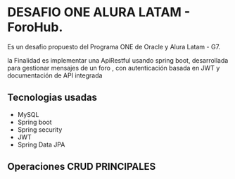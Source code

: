 # DESAFIO ONE ALURA LATAM - ForoHub.

Es un desafio propuesto del Programa ONE de Oracle y Alura Latam - G7.

la Finalidad es implementar una ApiRestful usando spring boot, desarrollada para gestionar mensajes de un foro , con autenticación basada en JWT y documentación de API integrada

## Tecnologias usadas
 * MySQL
 * Spring boot
 * Spring security
 * JWT
 * Spring Data JPA

## Operaciones CRUD PRINCIPALES
